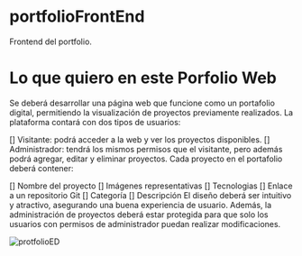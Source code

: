 # portfolioFrontEnd
Frontend del portfolio.

# Lo que quiero en este Porfolio Web

Se deberá desarrollar una página web que funcione como un portafolio digital, permitiendo la visualización de proyectos previamente realizados. La plataforma contará con dos tipos de usuarios:

[] Visitante: podrá acceder a la web y ver los proyectos disponibles.
[] Administrador: tendrá los mismos permisos que el visitante, pero además podrá agregar, editar y eliminar proyectos.
Cada proyecto en el portafolio deberá contener:

[] Nombre del proyecto
[] Imágenes representativas
[] Tecnologias
[] Enlace a un repositorio Git
[] Categoría
[] Descripción
El diseño deberá ser intuitivo y atractivo, asegurando una buena experiencia de usuario. Además, la administración de proyectos deberá estar protegida para que solo los usuarios con permisos de administrador puedan realizar modificaciones.

![protfolioED](https://github.com/user-attachments/assets/cce02fb9-bbe7-4ed7-9b12-d36cb56b0648)
